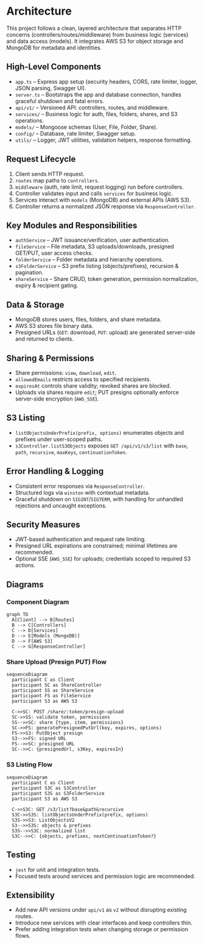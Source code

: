 # Architecture

This project follows a clean, layered architecture that separates HTTP concerns (controllers/routes/middleware) from business logic (services) and data access (models). It integrates AWS S3 for object storage and MongoDB for metadata and identities.

## High-Level Components
- `app.ts` – Express app setup (security headers, CORS, rate limiter, logger, JSON parsing, Swagger UI).
- `server.ts` – Bootstraps the app and database connection, handles graceful shutdown and fatal errors.
- `api/v1/` – Versioned API: controllers, routes, and middleware.
- `services/` – Business logic for auth, files, folders, shares, and S3 operations.
- `models/` – Mongoose schemas (User, File, Folder, Share).
- `config/` – Database, rate limiter, Swagger setup.
- `utils/` – Logger, JWT utilities, validation helpers, response formatting.

## Request Lifecycle
1. Client sends HTTP request.
2. `routes` map paths to `controllers`.
3. `middleware` (auth, rate limit, request logging) run before controllers.
4. Controller validates input and calls `services` for business logic.
5. Services interact with `models` (MongoDB) and external APIs (AWS S3).
6. Controller returns a normalized JSON response via `ResponseController`.

## Key Modules and Responsibilities
- `authService` – JWT issuance/verification, user authentication.
- `fileService` – File metadata, S3 uploads/downloads, presigned GET/PUT, user access checks.
- `folderService` – Folder metadata and hierarchy operations.
- `s3FolderService` – S3 prefix listing (objects/prefixes), recursion & pagination.
- `shareService` – Share CRUD, token generation, permission normalization, expiry & recipient gating.

## Data & Storage
- MongoDB stores users, files, folders, and share metadata.
- AWS S3 stores file binary data.
- Presigned URLs (`GET`: download, `PUT`: upload) are generated server-side and returned to clients.

## Sharing & Permissions
- Share permissions: `view`, `download`, `edit`.
- `allowedEmails` restricts access to specified recipients.
- `expiresAt` controls share validity; revoked shares are blocked.
- Uploads via shares require `edit`; PUT presigns optionally enforce server-side encryption (`AWS_SSE`).

## S3 Listing
- `listObjectsUnderPrefix(prefix, options)` enumerates objects and prefixes under user-scoped paths.
- `s3Controller.listS3Objects` exposes `GET /api/v1/s3/list` with `base`, `path`, `recursive`, `maxKeys`, `continuationToken`.

## Error Handling & Logging
- Consistent error responses via `ResponseController`.
- Structured logs via `winston` with contextual metadata.
- Graceful shutdown on `SIGINT`/`SIGTERM`, with handling for unhandled rejections and uncaught exceptions.

## Security Measures
- JWT-based authentication and request rate limiting.
- Presigned URL expirations are constrained; minimal lifetimes are recommended.
- Optional SSE (`AWS_SSE`) for uploads; credentials scoped to required S3 actions.

## Diagrams

### Component Diagram
```mermaid
graph TD
  A[Client] --> B[Routes]
  B --> C[Controllers]
  C --> D[Services]
  D --> E[Models (MongoDB)]
  D --> F[AWS S3]
  C --> G[ResponseController]
```

### Share Upload (Presign PUT) Flow
```mermaid
sequenceDiagram
  participant C as Client
  participant SC as ShareController
  participant SS as ShareService
  participant FS as FileService
  participant S3 as AWS S3

  C->>SC: POST /share/:token/presign-upload
  SC->>SS: validate token, permissions
  SS-->>SC: share {type, item, permissions}
  SC->>FS: generatePresignedPutUrl(key, expires, options)
  FS->>S3: PutObject presign
  S3-->>FS: signed URL
  FS-->>SC: presigned URL
  SC-->>C: {presignedUrl, s3Key, expiresIn}
```

### S3 Listing Flow
```mermaid
sequenceDiagram
  participant C as Client
  participant S3C as S3Controller
  participant S3S as S3FolderService
  participant S3 as AWS S3

  C->>S3C: GET /s3/list?base&path&recursive
  S3C->>S3S: listObjectsUnderPrefix(prefix, options)
  S3S->>S3: ListObjectsV2
  S3-->>S3S: objects & prefixes
  S3S-->>S3C: normalized list
  S3C-->>C: {objects, prefixes, nextContinuationToken?}
```

## Testing
- `jest` for unit and integration tests.
- Focused tests around services and permission logic are recommended.

## Extensibility
- Add new API versions under `api/v1` as `v2` without disrupting existing routes.
- Introduce new services with clear interfaces and keep controllers thin.
- Prefer adding integration tests when changing storage or permission flows.